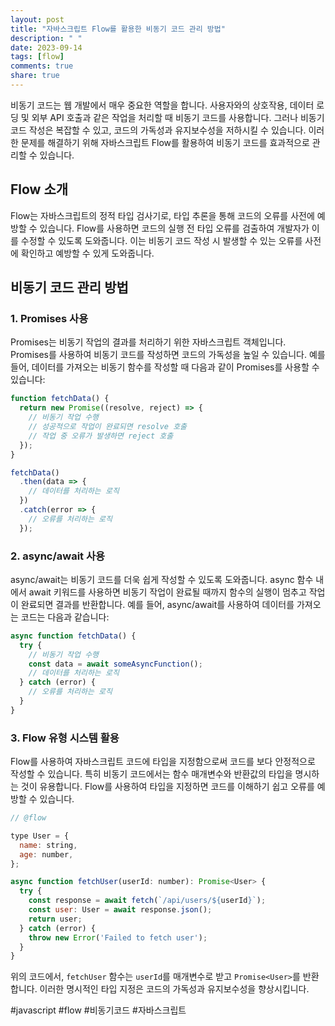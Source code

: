 ```yaml
---
layout: post
title: "자바스크립트 Flow를 활용한 비동기 코드 관리 방법"
description: " "
date: 2023-09-14
tags: [flow]
comments: true
share: true
---
```


비동기 코드는 웹 개발에서 매우 중요한 역할을 합니다. 사용자와의 상호작용, 데이터 로딩 및 외부 API 호출과 같은 작업을 처리할 때 비동기 코드를 사용합니다. 그러나 비동기 코드 작성은 복잡할 수 있고, 코드의 가독성과 유지보수성을 저하시킬 수 있습니다. 이러한 문제를 해결하기 위해 자바스크립트 Flow를 활용하여 비동기 코드를 효과적으로 관리할 수 있습니다.

## Flow 소개

Flow는 자바스크립트의 정적 타입 검사기로, 타입 추론을 통해 코드의 오류를 사전에 예방할 수 있습니다. Flow를 사용하면 코드의 실행 전 타입 오류를 검출하여 개발자가 이를 수정할 수 있도록 도와줍니다. 이는 비동기 코드 작성 시 발생할 수 있는 오류를 사전에 확인하고 예방할 수 있게 도와줍니다.

## 비동기 코드 관리 방법

### 1. Promises 사용

Promises는 비동기 작업의 결과를 처리하기 위한 자바스크립트 객체입니다. Promises를 사용하여 비동기 코드를 작성하면 코드의 가독성을 높일 수 있습니다. 예를 들어, 데이터를 가져오는 비동기 함수를 작성할 때 다음과 같이 Promises를 사용할 수 있습니다:

```javascript
function fetchData() {
  return new Promise((resolve, reject) => {
    // 비동기 작업 수행
    // 성공적으로 작업이 완료되면 resolve 호출
    // 작업 중 오류가 발생하면 reject 호출
  });
}

fetchData()
  .then(data => {
    // 데이터를 처리하는 로직
  })
  .catch(error => {
    // 오류를 처리하는 로직
  });
```

### 2. async/await 사용

async/await는 비동기 코드를 더욱 쉽게 작성할 수 있도록 도와줍니다. async 함수 내에서 await 키워드를 사용하면 비동기 작업이 완료될 때까지 함수의 실행이 멈추고 작업이 완료되면 결과를 반환합니다. 예를 들어, async/await를 사용하여 데이터를 가져오는 코드는 다음과 같습니다:

```javascript
async function fetchData() {
  try {
    // 비동기 작업 수행
    const data = await someAsyncFunction();
    // 데이터를 처리하는 로직
  } catch (error) {
    // 오류를 처리하는 로직
  }
}
```
### 3. Flow 유형 시스템 활용

Flow를 사용하여 자바스크립트 코드에 타입을 지정함으로써 코드를 보다 안정적으로 작성할 수 있습니다. 특히 비동기 코드에서는 함수 매개변수와 반환값의 타입을 명시하는 것이 유용합니다. Flow를 사용하여 타입을 지정하면 코드를 이해하기 쉽고 오류를 예방할 수 있습니다.

```javascript
// @flow

type User = {
  name: string,
  age: number,
};

async function fetchUser(userId: number): Promise<User> {
  try {
    const response = await fetch(`/api/users/${userId}`);
    const user: User = await response.json();
    return user;
  } catch (error) {
    throw new Error('Failed to fetch user');
  }
}
```

위의 코드에서, `fetchUser` 함수는 `userId`를 매개변수로 받고 `Promise<User>`를 반환합니다. 이러한 명시적인 타입 지정은 코드의 가독성과 유지보수성을 향상시킵니다.

#javascript #flow #비동기코드 #자바스크립트